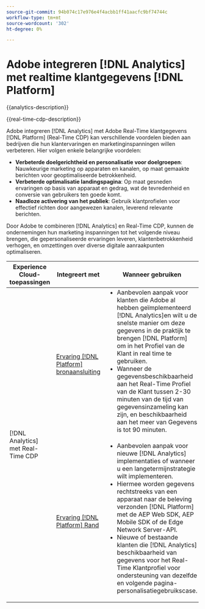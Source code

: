 ```yaml
---
source-git-commit: 94b074c17e976e4f4acbb1ff41aacfc9bf74744c
workflow-type: tm+mt
source-wordcount: '302'
ht-degree: 0%

---
```



# Adobe integreren [!DNL Analytics] met realtime klantgegevens [!DNL Platform]

{{analytics-description}}

{{real-time-cdp-description}}

Adobe integreren [!DNL Analytics] met Adobe Real-Time klantgegevens [!DNL Platform] (Real-Time CDP) kan verschillende voordelen bieden aan bedrijven die hun klantervaringen en marketinginspanningen willen verbeteren. Hier volgen enkele belangrijke voordelen:

+ **Verbeterde doelgerichtheid en personalisatie voor doelgroepen**: Nauwkeurige marketing op apparaten en kanalen, op maat gemaakte berichten voor geoptimaliseerde betrokkenheid.
+ **Verbeterde optimalisatie landingspagina**: Op maat gesneden ervaringen op basis van apparaat en gedrag, wat de tevredenheid en conversie van gebruikers ten goede komt.
+ **Naadloze activering van het publiek**: Gebruik klantprofielen voor effectief richten door aangewezen kanalen, leverend relevante berichten.

Door Adobe te combineren [!DNL Analytics] en Real-Time CDP, kunnen de ondernemingen hun marketing inspanningen tot het volgende niveau brengen, die gepersonaliseerde ervaringen leveren, klantenbetrokkenheid verhogen, en omzettingen over diverse digitale aanraakpunten optimaliseren.

<table>
    <thead>
        <tr>
            <th>Experience Cloud-toepassingen</th>
            <th>Integreert met</th>
            <th>Wanneer gebruiken</th>
            <th>Vaak voorkomende gebruiksscenario's</th>
        </tr>
    </thead>
    <tr>
        <td rowspan="2">[!DNL Analytics] met Real-Time CDP</td>
        <td><a href="../../integrations/tutorials/analytics-rtcdp/experience-platform-source-connector.md" target="_blank" rel="noreferrer">Ervaring [!DNL Platform] bronaansluiting</a></td>
        <td>
            <ul style="margin-top: 0;">
                <li>Aanbevolen aanpak voor klanten die Adobe al hebben geïmplementeerd [!DNL Analytics]en wilt u de snelste manier om deze gegevens in de praktijk te brengen [!DNL Platform] om in het Profiel van de Klant in real time te gebruiken.</li>
                <li>Wanneer de gegevensbeschikbaarheid aan het Real-Time Profiel van de Klant tussen 2-30 minuten van de tijd van gegevensinzameling kan zijn, en beschikbaarheid aan het meer van Gegevens is tot 90 minuten.</li>
            </ul>
        </td>
        <td>
            <ul style="margin-top: 0;">
                <li>Eenvoudig, door de gebruikersinterface geïnitieerde workflow.</li>
                <li>Gebruikersinterface toewijzen aan kopiëren [!DNL Analytics] profielen en eVars naar nieuwe XDM-velden.</li>
                <li>De snelste manier om waarde van het Real-Time Profiel van de Klant en de Reis van de Klant te krijgen [!DNL Analytics].</li>
            </ul>
        </td>
    </tr>
    <tr>
       <td><a href="../../integrations/tutorials/analytics-rtcdp/experience-platform-edge.md" target="_blank" rel="noreferrer">Ervaring [!DNL Platform] Rand</a></td>
        <td>
            <ul style="margin-top: 0;">
                <li>Aanbevolen aanpak voor nieuwe [!DNL Analytics] implementaties of wanneer u een langetermijnstrategie wilt implementeren.</li>
                <li>Hiermee worden gegevens rechtstreeks van een apparaat naar de beleving verzonden [!DNL Platform] met de AEP Web SDK, AEP Mobile SDK of de Edge Network Server-API.</li>
                <li>Nieuwe of bestaande klanten die [!DNL Analytics] beschikbaarheid van gegevens voor het Real-Time Klantprofiel voor ondersteuning van dezelfde en volgende pagina-personalisatiegebruikscase.</li>
            </ul>
        </td>
        <td>
            <ul style="margin-top: 0;">
                <li>Verstrekt het grootste niveau van controle voor gegevens die voor het steunen van uw gebruiksgevallen worden verzameld.</li>
                <li>Clientgegevens worden eenvoudig toegewezen aan XDM-velden.</li>
                <li>De snelste gegevensbeschikbaarheid aan het Profiel van de Klant in real time.</li>
            </ul>
        </td>
    </tr>            
</table>
